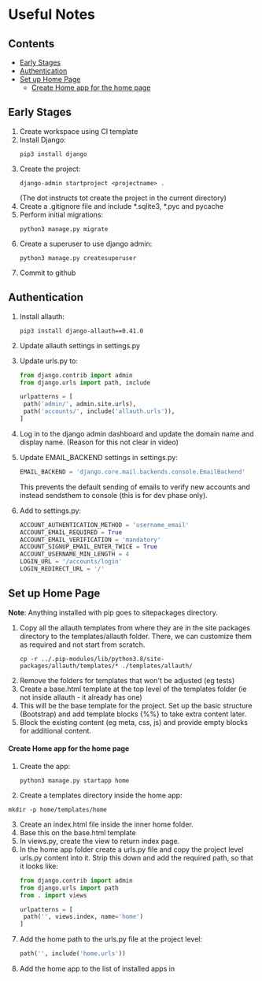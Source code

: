 # Useful Notes <!-- omit in toc -->
## Contents <!-- omit in toc -->
- [Early Stages](#early-stages)
- [Authentication](#authentication)
- [Set up Home Page](#set-up-home-page)
    - [Create Home app for the home page](#create-home-app-for-the-home-page)
## Early Stages
1. Create workspace using CI template
2. Install Django:
   ```shell
   pip3 install django
   ```
3. Create the project:
   ```shell
   django-admin startproject <projectname> .
   ```
   (The dot instructs tot create the project in the current directory)
4. Create a .gitignore file and include *.sqlite3, *.pyc and pycache
5. Perform initial migrations:
   ```shell
   python3 manage.py migrate
   ```
6. Create a superuser to use django admin:
   ```
   python3 manage.py createsuperuser
   ```
7. Commit to github   

## Authentication
1. Install allauth:
   ```shell
   pip3 install django-allauth==0.41.0
   ```
2. Update allauth settings in settings.py
3. Update urls.py to:
   ```python
   from django.contrib import admin
   from django.urls import path, include

   urlpatterns = [
    path('admin/', admin.site.urls),
    path('accounts/', include('allauth.urls')),
   ]
   ```

4. Log in to the django admin dashboard and update the domain name and display name. (Reason for this not clear in video)
5. Update EMAIL_BACKEND settings in settings.py:
   ```py
   EMAIL_BACKEND = 'django.core.mail.backends.console.EmailBackend'
   ```
   This prevents the default sending of emails to verify new accounts and instead sendsthem to console (this is for dev phase only).
6. Add to settings.py:
   ```py
   ACCOUNT_AUTHENTICATION_METHOD = 'username_email'
   ACCOUNT_EMAIL_REQUIRED = True
   ACCOUNT_EMAIL_VERIFICATION = 'mandatory'
   ACCOUNT_SIGNUP_EMAIL_ENTER_TWICE = True
   ACCOUNT_USERNAME_MIN_LENGTH = 4
   LOGIN_URL = '/accounts/login'
   LOGIN_REDIRECT_URL = '/'
   ```

## Set up Home Page

**Note**: Anything installed with pip goes to sitepackages directory.

1. Copy all the allauth templates from where they are in the site packages directory to the templates/allauth folder. There, we can customize them as required and not start from scratch.
   ```shell
   cp -r ../.pip-modules/lib/python3.8/site-packages/allauth/templates/* ./templates/allauth/
   ```
2. Remove the folders for templates that won't be adjusted (eg tests)
3. Create a base.html template at the top level of the templates folder (ie not inside allauth - it already has one)
4. This will be the base template for the project. Set up the basic structure (Bootstrap) and add template blocks {%%} to take extra content later.
5. Block the existing content (eg meta, css, js) and provide empty blocks for additional content.

#### Create Home app for the home page
1. Create the app:
   ```shell
   python3 manage.py startapp home
   ```
2.  Create a templates directory inside the home app:
   ```
   mkdir -p home/templates/home
   ```
3. Create an index.html file inside the inner home folder.
4. Base this on the base.html template
5. In views.py, create the view to return index page.
6. In the home app folder create a urls.py file and copy the project level urls.py content into it. Strip this down and add the required path, so that it looks like:
   ```py
   from django.contrib import admin
   from django.urls import path
   from . import views

   urlpatterns = [
    path('', views.index, name='home')
   ]
   ```
7. Add the home path to the urls.py file at the project level:
   ```py
   path('', include('home.urls'))
   ```
8. Add the home app to the list of installed apps in 